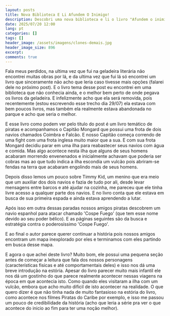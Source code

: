 ```yaml
---
layout: posts
title: Nova Biblioteca E Li Afundem O Inimigo!
description: Descobri uma nova biblioteca e li o livro "Afundem o inimigo!" da série "Piratas Ao Ataque!".
date: 2025/07/20 12:00
lang: pt
categories: []
tags: []
header_image: /assets/imagens/clones-demais.jpg
header_image_size: 896
excerpt:
comments: true
---
```


Fala meus perdidos, na ultima vez que fui na geladeira literária não encontrei muitas obras por lá, e da ultima vez que fui lá só encontrei um livro que sinceramente não acho que leria caso tivesse mais opções (falarei dele no próximo post). E o livro tema desse post eu encontrei em uma biblioteca que não conhecia ainda, e o melhor bem perto de onde pegava os livros da geladeira. E infelizmente acho que ela será removida, pois recentemente (estou escrevendo esse trecho dia 29/07) ela estava com bem poucos livros, mas também ela realmente estava abandonada no parque e acho que seria o melhor.

E esse livro como podem ver pelo titulo do post é um livro temático de piratas e acompanhamos o Capitão Mongard que possui uma frota de dois navios chamados Coimbra e Falcão. E nosso Capitão começa correndo de uma fight com uma frota inglesa muito maior que a sua. E com sua frota Mongard decidiu parar em uma ilha para reabastecer seus navios com água e comida. Mas algo acontece nesta ilha que alguns de seus homens acabaram morrendo envenenados e inicialmente achavam que poderia ser cobras mas ao que tudo indica a ilha escondia um vulcão pois abriram-se fendas na terra que acabaram engolindo mais de seus homens.

Depois disso lemos um pouco sobre Timmy Kid, um menino que era meio que um auxiliar dos dois navios e fazia de tudo por ali, desde levar mensagens entre barcos e até ajudar na cozinha, me pareceu que ele tinha livre acesso a qualquer parte dos navios. E no livro conta que ele estava em busca de sua primeira espada e ainda estava aprendendo a lutar.

Após isso em outra dessas paradas nossos amigos piratas descobrem um navio espanhol para atacar chamado 'Cospe Fuego' (que tem esse nome devido ao seu poder bélico). E as páginas seguintes são da busca e estratégia contra o poderosíssimo 'Cospe Fuego'.

E ao final o autor parece querer continuar a história pois nossos amigos encontram um mapa inexplorado por eles e terminamos com eles partindo em busca desse mapa.

E agora o que achei deste livro? Muito bom, ele possui uma pequena seção antes de começar a leitura que fala dos nossos personagens (características fisicas e até comportamentais deles) e isso nos dá uma breve introdução na estória. Apesar do livro parecer muito mais infantil ele nos dá um gostinho do que parece realmente acontecer nessas viagens na época em que acontecia isto. Como quando eles visitaram a ilha com um vulcão, embora que acho muito dificil de isto acontecer na realidade. O que quero dizer é que não tinha nada de muito fantasioso na estória do livro, como acontece nos filmes Piratas do Caribe por exemplo, e isso me passou um pouco de credibilidade da história (acho que leria a série pra ver o que acontece do inicio ao fim para ter uma noção melhor).
